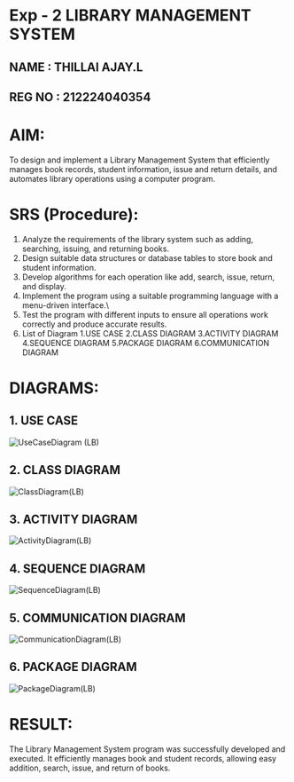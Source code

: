 # Exp - 2 LIBRARY MANAGEMENT SYSTEM
## NAME : THILLAI AJAY.L
## REG NO : 212224040354
# AIM:
To design and implement a Library Management System that efficiently manages book records, student information, issue and return details, and automates library operations using a computer program.

# SRS (Procedure):
1. Analyze the requirements of the library system such as adding, searching, issuing, and returning books.
2. Design suitable data structures or database tables to store book and student information.
3. Develop algorithms for each operation like add, search, issue, return, and display.
4. Implement the program using a suitable programming language with a menu-driven interface.\
5. Test the program with different inputs to ensure all operations work correctly and produce accurate results.
6. List of Diagram
   1.USE CASE
   2.CLASS DIAGRAM
   3.ACTIVITY DIAGRAM
   4.SEQUENCE DIAGRAM
   5.PACKAGE DIAGRAM
   6.COMMUNICATION DIAGRAM

# DIAGRAMS:
## 1. USE CASE

![UseCaseDiagram (LB)](https://github.com/user-attachments/assets/4a2c7c68-9a8b-47c3-bfee-48ff757c4835)

## 2. CLASS DIAGRAM
![ClassDiagram(LB)](https://github.com/user-attachments/assets/4f810eb1-c104-4c63-9861-76f5080df5c1)

## 3. ACTIVITY DIAGRAM
![ActivityDiagram(LB)](https://github.com/user-attachments/assets/a0aa81a4-a30b-4071-9e46-2b01166059f5)

## 4. SEQUENCE DIAGRAM

![SequenceDiagram(LB)](https://github.com/user-attachments/assets/b27c7e12-1e61-4074-8957-0adaa50ffe72)



## 5. COMMUNICATION DIAGRAM
![CommunicationDiagram(LB)](https://github.com/user-attachments/assets/a7158314-56fb-4f27-895e-75418fede82d)

## 6. PACKAGE DIAGRAM
![PackageDiagram(LB)](https://github.com/user-attachments/assets/b5f34f54-7599-4681-9f8f-3a47e54dd101)



# RESULT:
The Library Management System program was successfully developed and executed. It efficiently manages book and student records, allowing easy addition, search, issue, and return of books.
